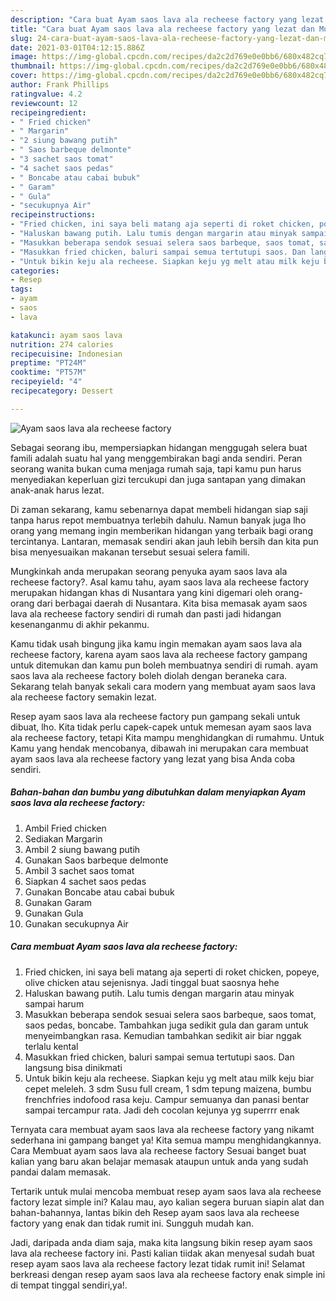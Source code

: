```yaml
---
description: "Cara buat Ayam saos lava ala recheese factory yang lezat dan Mudah Dibuat"
title: "Cara buat Ayam saos lava ala recheese factory yang lezat dan Mudah Dibuat"
slug: 24-cara-buat-ayam-saos-lava-ala-recheese-factory-yang-lezat-dan-mudah-dibuat
date: 2021-03-01T04:12:15.886Z
image: https://img-global.cpcdn.com/recipes/da2c2d769e0e0bb6/680x482cq70/ayam-saos-lava-ala-recheese-factory-foto-resep-utama.jpg
thumbnail: https://img-global.cpcdn.com/recipes/da2c2d769e0e0bb6/680x482cq70/ayam-saos-lava-ala-recheese-factory-foto-resep-utama.jpg
cover: https://img-global.cpcdn.com/recipes/da2c2d769e0e0bb6/680x482cq70/ayam-saos-lava-ala-recheese-factory-foto-resep-utama.jpg
author: Frank Phillips
ratingvalue: 4.2
reviewcount: 12
recipeingredient:
- " Fried chicken"
- " Margarin"
- "2 siung bawang putih"
- " Saos barbeque delmonte"
- "3 sachet saos tomat"
- "4 sachet saos pedas"
- " Boncabe atau cabai bubuk"
- " Garam"
- " Gula"
- "secukupnya Air"
recipeinstructions:
- "Fried chicken, ini saya beli matang aja seperti di roket chicken, popeye, olive chicken atau sejenisnya. Jadi tinggal buat saosnya hehe"
- "Haluskan bawang putih. Lalu tumis dengan margarin atau minyak sampai harum"
- "Masukkan beberapa sendok sesuai selera saos barbeque, saos tomat, saos pedas, boncabe. Tambahkan juga sedikit gula dan garam untuk menyeimbangkan rasa. Kemudian tambahkan sedikit air biar nggak terlalu kental"
- "Masukkan fried chicken, baluri sampai semua tertutupi saos. Dan langsung bisa dinikmati"
- "Untuk bikin keju ala recheese. Siapkan keju yg melt atau milk keju biar cepet meleleh. 3 sdm Susu full cream, 1 sdm tepung maizena, bumbu frenchfries indofood rasa keju. Campur semuanya dan panasi bentar sampai tercampur rata. Jadi deh cocolan kejunya yg superrrr enak"
categories:
- Resep
tags:
- ayam
- saos
- lava

katakunci: ayam saos lava 
nutrition: 274 calories
recipecuisine: Indonesian
preptime: "PT24M"
cooktime: "PT57M"
recipeyield: "4"
recipecategory: Dessert

---
```



![Ayam saos lava ala recheese factory](https://img-global.cpcdn.com/recipes/da2c2d769e0e0bb6/680x482cq70/ayam-saos-lava-ala-recheese-factory-foto-resep-utama.jpg)

Sebagai seorang ibu, mempersiapkan hidangan menggugah selera buat famili adalah suatu hal yang menggembirakan bagi anda sendiri. Peran seorang  wanita bukan cuma menjaga rumah saja, tapi kamu pun harus menyediakan keperluan gizi tercukupi dan juga santapan yang dimakan anak-anak harus lezat.

Di zaman  sekarang, kamu sebenarnya dapat membeli hidangan siap saji tanpa harus repot membuatnya terlebih dahulu. Namun banyak juga lho orang yang memang ingin memberikan hidangan yang terbaik bagi orang tercintanya. Lantaran, memasak sendiri akan jauh lebih bersih dan kita pun bisa menyesuaikan makanan tersebut sesuai selera famili. 



Mungkinkah anda merupakan seorang penyuka ayam saos lava ala recheese factory?. Asal kamu tahu, ayam saos lava ala recheese factory merupakan hidangan khas di Nusantara yang kini digemari oleh orang-orang dari berbagai daerah di Nusantara. Kita bisa memasak ayam saos lava ala recheese factory sendiri di rumah dan pasti jadi hidangan kesenanganmu di akhir pekanmu.

Kamu tidak usah bingung jika kamu ingin memakan ayam saos lava ala recheese factory, karena ayam saos lava ala recheese factory gampang untuk ditemukan dan kamu pun boleh membuatnya sendiri di rumah. ayam saos lava ala recheese factory boleh diolah dengan beraneka cara. Sekarang telah banyak sekali cara modern yang membuat ayam saos lava ala recheese factory semakin lezat.

Resep ayam saos lava ala recheese factory pun gampang sekali untuk dibuat, lho. Kita tidak perlu capek-capek untuk memesan ayam saos lava ala recheese factory, tetapi Kita mampu menghidangkan di rumahmu. Untuk Kamu yang hendak mencobanya, dibawah ini merupakan cara membuat ayam saos lava ala recheese factory yang lezat yang bisa Anda coba sendiri.

<!--inarticleads1-->

##### Bahan-bahan dan bumbu yang dibutuhkan dalam menyiapkan Ayam saos lava ala recheese factory:

1. Ambil  Fried chicken
1. Sediakan  Margarin
1. Ambil 2 siung bawang putih
1. Gunakan  Saos barbeque delmonte
1. Ambil 3 sachet saos tomat
1. Siapkan 4 sachet saos pedas
1. Gunakan  Boncabe atau cabai bubuk
1. Gunakan  Garam
1. Gunakan  Gula
1. Gunakan secukupnya Air




<!--inarticleads2-->

##### Cara membuat Ayam saos lava ala recheese factory:

1. Fried chicken, ini saya beli matang aja seperti di roket chicken, popeye, olive chicken atau sejenisnya. Jadi tinggal buat saosnya hehe
1. Haluskan bawang putih. Lalu tumis dengan margarin atau minyak sampai harum
1. Masukkan beberapa sendok sesuai selera saos barbeque, saos tomat, saos pedas, boncabe. Tambahkan juga sedikit gula dan garam untuk menyeimbangkan rasa. Kemudian tambahkan sedikit air biar nggak terlalu kental
1. Masukkan fried chicken, baluri sampai semua tertutupi saos. Dan langsung bisa dinikmati
1. Untuk bikin keju ala recheese. Siapkan keju yg melt atau milk keju biar cepet meleleh. 3 sdm Susu full cream, 1 sdm tepung maizena, bumbu frenchfries indofood rasa keju. Campur semuanya dan panasi bentar sampai tercampur rata. Jadi deh cocolan kejunya yg superrrr enak




Ternyata cara membuat ayam saos lava ala recheese factory yang nikamt sederhana ini gampang banget ya! Kita semua mampu menghidangkannya. Cara Membuat ayam saos lava ala recheese factory Sesuai banget buat kalian yang baru akan belajar memasak ataupun untuk anda yang sudah pandai dalam memasak.

Tertarik untuk mulai mencoba membuat resep ayam saos lava ala recheese factory lezat simple ini? Kalau mau, ayo kalian segera buruan siapin alat dan bahan-bahannya, lantas bikin deh Resep ayam saos lava ala recheese factory yang enak dan tidak rumit ini. Sungguh mudah kan. 

Jadi, daripada anda diam saja, maka kita langsung bikin resep ayam saos lava ala recheese factory ini. Pasti kalian tiidak akan menyesal sudah buat resep ayam saos lava ala recheese factory lezat tidak rumit ini! Selamat berkreasi dengan resep ayam saos lava ala recheese factory enak simple ini di tempat tinggal sendiri,ya!.

